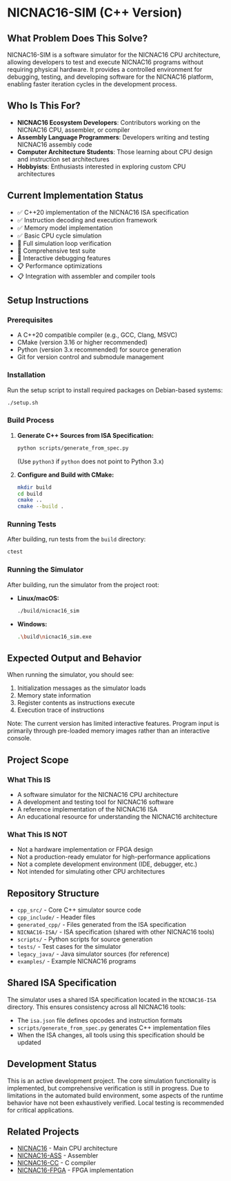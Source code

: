 # NICNAC16-SIM (C++ Version)

## What Problem Does This Solve?
NICNAC16-SIM is a software simulator for the NICNAC16 CPU architecture, allowing developers to test and execute NICNAC16 programs without requiring physical hardware. It provides a controlled environment for debugging, testing, and developing software for the NICNAC16 platform, enabling faster iteration cycles in the development process.

## Who Is This For?
- **NICNAC16 Ecosystem Developers**: Contributors working on the NICNAC16 CPU, assembler, or compiler
- **Assembly Language Programmers**: Developers writing and testing NICNAC16 assembly code
- **Computer Architecture Students**: Those learning about CPU design and instruction set architectures
- **Hobbyists**: Enthusiasts interested in exploring custom CPU architectures

## Current Implementation Status
- ✅ C++20 implementation of the NICNAC16 ISA specification
- ✅ Instruction decoding and execution framework
- ✅ Memory model implementation
- ✅ Basic CPU cycle simulation
- 🚧 Full simulation loop verification
- 🚧 Comprehensive test suite
- 🚧 Interactive debugging features
- 📋 Performance optimizations
- 📋 Integration with assembler and compiler tools

## Setup Instructions

### Prerequisites
- A C++20 compatible compiler (e.g., GCC, Clang, MSVC)
- CMake (version 3.16 or higher recommended)
- Python (version 3.x recommended) for source generation
- Git for version control and submodule management

### Installation
Run the setup script to install required packages on Debian-based systems:

```bash
./setup.sh
```

### Build Process
1. **Generate C++ Sources from ISA Specification:**
   ```bash
   python scripts/generate_from_spec.py
   ```
   (Use `python3` if `python` does not point to Python 3.x)

2. **Configure and Build with CMake:**
   ```bash
   mkdir build
   cd build
   cmake ..
   cmake --build .
   ```
### Running Tests
After building, run tests from the `build` directory:
```bash
ctest
```


### Running the Simulator
After building, run the simulator from the project root:

- **Linux/macOS:**
  ```bash
  ./build/nicnac16_sim
  ```
- **Windows:**
  ```bash
  .\build\nicnac16_sim.exe
  ```

## Expected Output and Behavior
When running the simulator, you should see:
1. Initialization messages as the simulator loads
2. Memory state information
3. Register contents as instructions execute
4. Execution trace of instructions

Note: The current version has limited interactive features. Program input is primarily through pre-loaded memory images rather than an interactive console.

## Project Scope

### What This IS
- A software simulator for the NICNAC16 CPU architecture
- A development and testing tool for NICNAC16 software
- A reference implementation of the NICNAC16 ISA
- An educational resource for understanding the NICNAC16 architecture

### What This IS NOT
- Not a hardware implementation or FPGA design
- Not a production-ready emulator for high-performance applications
- Not a complete development environment (IDE, debugger, etc.)
- Not intended for simulating other CPU architectures

## Repository Structure
- `cpp_src/` - Core C++ simulator source code
- `cpp_include/` - Header files
- `generated_cpp/` - Files generated from the ISA specification
- `NICNAC16-ISA/` - ISA specification (shared with other NICNAC16 tools)
- `scripts/` - Python scripts for source generation
- `tests/` - Test cases for the simulator
- `legacy_java/` - Java simulator sources (for reference)
- `examples/` - Example NICNAC16 programs

## Shared ISA Specification
The simulator uses a shared ISA specification located in the `NICNAC16-ISA` directory. This ensures consistency across all NICNAC16 tools:

- The `isa.json` file defines opcodes and instruction formats
- `scripts/generate_from_spec.py` generates C++ implementation files
- When the ISA changes, all tools using this specification should be updated

## Development Status
This is an active development project. The core simulation functionality is implemented, but comprehensive verification is still in progress. Due to limitations in the automated build environment, some aspects of the runtime behavior have not been exhaustively verified. Local testing is recommended for critical applications.

## Related Projects
- [NICNAC16](https://github.com/nczempin/NICNAC16) - Main CPU architecture
- [NICNAC16-ASS](https://github.com/nczempin/NICNAC16-ASS) - Assembler
- [NICNAC16-CC](https://github.com/nczempin/NICNAC16-CC) - C compiler
- [NICNAC16-FPGA](https://github.com/nczempin/NICNAC16-FPGA) - FPGA implementation
